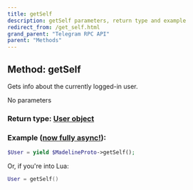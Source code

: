 ```yaml
---
title: getSelf
description: getSelf parameters, return type and example
redirect_from: /get_self.html
grand_parent: "Telegram RPC API"
parent: "Methods"
---
```

## Method: getSelf  

Gets info about the currently logged-in user.

No parameters

### Return type: [User object](API_docs/types/User.html)

### Example ([now fully async!](https://docs.madelineproto.xyz/docs/ASYNC.html)):


```php
$User = yield $MadelineProto->getSelf();
```

Or, if you're into Lua:

```lua
User = getSelf()
```

